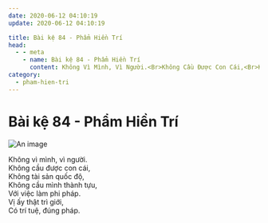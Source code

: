 ```yaml
---
date: 2020-06-12 04:10:19
update: 2020-06-12 04:10:19

title: Bài kệ 84 - Phẩm Hiền Trí
head:
  - - meta
    - name: Bài kệ 84 - Phẩm Hiền Trí
      content: Không Vì Mình, Vì Người.<Br>Không Cầu Được Con Cái,<Br>Không Tài Sản Quốc Độ,<Br>Không Cầu Mình Thành Tựu,<Br>Với Việc Làm Phi Pháp.<Br>Vị Ấy Thật Trì Giới,<Br>Có Trí Tuệ, Đúng Pháp.<Br>
category:
  - pham-hien-tri
---
```


# Bài kệ 84 - Phẩm Hiền Trí

![An image](/img/pham-hien-tri/pham-hien-tri-084.jpg)

Không vì mình, vì người.<br>Không cầu được con cái,<br>Không tài sản quốc độ,<br>Không cầu mình thành tựu,<br>Với việc làm phi pháp.<br>Vị ấy thật trì giới,<br>Có trí tuệ, đúng pháp.<br>

